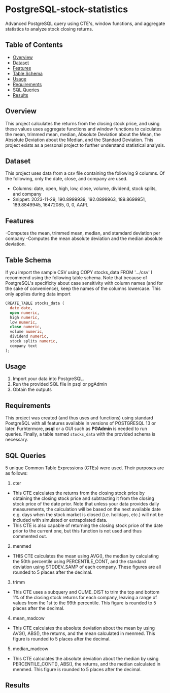 # PostgreSQL-stock-statistics
Advanced PostgreSQL query using CTE's, window functions, and aggregate statistics to analyze stock closing returns.

## Table of Contents
- [Overview](#Overview)
- [Dataset](#Dataset)
- [Features](#Features)
- [Table Schema](#Table-Schema)
- [Usage](usage)
- [Requirements](#Requirements)
- [SQL  Queries](#SQL-Queries)
- [Results](#Results)

## Overview
This project calculates the returns from the closing stock price, and using these values uses aggregate functions and window functions to calculates the mean, trimmed mean, median, Absolute Deviation about the Mean, the Absolute Deviation about the Median, and the Standard Deviation. This project exists as a personal project to further understand statistical analysis.

## Dataset
This project uses data from a csv file containing the following 9 columns. Of the following, only the date, close, and company are used.
- Columns: date, open, high, low, close, volume, dividend, stock splits, and company
- Snippet: 2023-11-29,	190.8999939,	192.0899963,	189.8699951,	189.8849945,	16472085,	0,	0,	AAPL

## Features
-Computes the mean, trimmed mean, median, and stamdard deviation per company
-Computes the mean absolute deviation and the median absolute deviation.

## Table Schema
If you import the sample CSV using COPY stocks_data FROM '.../csv' I recommend using the following table schema. Note that because of PostgreSQL's specificity about case sensitivity with column names (and for the sake of convenience), keep the names of the columns lowercase. This only applies during data import

```sql
CREATE_TABLE stocks_data (
  date date,
  open numeric,
  high numeric,
  low numeric,
  close numeric,
  volume numeric,
  dividend numeric,
  stock splits numeric,
  company text
);
```
## Usage
1. Import your data into PostgreSQL.
2. Run the provided SQL file in psql or pgAdmin
3. Obtain the outputs

## Requirements
This project was created (and thus uses and functions) using standard PostgreSQL with all features available in versions of POSTGRESQL 13 or later. Furhtermore, **psql** or a GUI such as **PGAdmin** is needed to run queries. Finally, a table named `stocks_data` with the provided schema is necessary.

## SQL Queries
5 unique Common Table Expressions (CTEs) were used. Their purposes are as follows:
1. cter
 - This CTE calculates the returns from the closing stock price by obtaining the closing stock price and subtracting it from the closing stock price of the date prior. Note that unless your data provides daily measurements, the calculation will be based on the next available date e.g. days when the stock market is closed (i.e. holidays, etc.) will not be included with simulated or extrapolated data.
 - This CTE is also capable of returning the closing stock price of the date prior to the current one, but this function is not used and thus commented out.
2. menmed
 - THIS CTE calculates the mean using AVG(), the median by calculating the 50th percentile using PERCENTILE_CONT, and the standard deviation using STDDEV_SAMP of each company. These figures are all rounded to 5 places after the decimal. 
3. trimm
 - This CTE uses a subquery and CUME_DIST to trim the top and bottom 1% of the closing stock returns for each company, leaving a range of values from the 1st to the 99th percentile. This figure is rounded to 5 places after the decimal.
4.  mean_madcow
 - This CTE calculates the absolute deviation about the mean by using AVG(), ABS(), the returns, and the mean calculated in menmed. This figure is rounded to 5 places after the decimal.
5. median_madcow
 - This CTE calculates the absolute deviation about the median by using PERCENTILE_CONT(), ABS(), the returns, and the median calculated in menmed. This figure is rounded to 5 places after the decimal.

## Results

